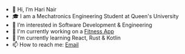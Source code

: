 - 👋 Hi, I’m Hari Nair
- 🎓 I am a Mechatronics Engineering Student at Queen's University
- 👀 I’m interested in Software Development & Engineering
- 🔭 I'm currently working on a [Fitness App](https://github.com/Jumner/FitnessApp)
- 🌱 I’m currently learning React, Rust & Kotlin
- 📫 How to reach me: [Email](mailto:hariknair139@gmail.com)

<!---
itsNairr/itsNairr is a ✨ special ✨ repository because its `README.md` (this file) appears on your GitHub profile.
You can click the Preview link to take a look at your changes.
--->
